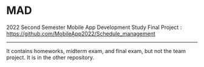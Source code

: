 # MAD
2022 Second Semester
Mobile App Development Study
Final Project : https://github.com/MobileApp2022/Schedule_management

<hr>

It contains homeworks, midterm exam, and final exam, but not the team project.
It is in the other repository.

